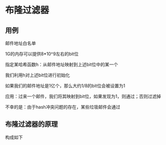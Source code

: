 # 布隆过滤器

## 用例
邮件地址白名单

1G的内存可以提供8\*10^9左右的bit位

指定某哈希函数h：从邮件地址映射到上述bit位中的某一个

我们利用h对上述bit位进行初始化

如果我们的邮件地址是1亿个，那么大约1/8的bit位会被设置为1

应用：过来一个邮件，我们将其映射到bit位，如果发现为1，则通过；否则过滤掉

不幸的是：由于hash冲突问题的存在，某些垃圾邮件会通过

## 布隆过滤器的原理
构成如下
